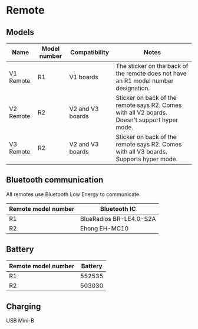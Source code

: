 # Remote

## Models
| Name | Model number | Compatibility | Notes |
|--|--|--|--|
| V1 Remote | R1 | V1 boards | The sticker on the back of the remote does not have an R1 model number designation. |
| V2 Remote | R2 | V2 and V3 boards | Sticker on back of the remote says R2. Comes with all V2 boards. Doesn't support hyper mode. |
| V3 Remote | R2 | V2 and V3 boards | Sticker on back of the remote says R2. Comes with all V3 boards. Supports hyper mode. |

## Bluetooth communication
All remotes use Bluetooth Low Energy to communicate.

| Remote model number | Bluetooth IC |
|--|--|
| R1 | BlueRadios BR-LE4.0-S2A |
| R2 | Ehong EH-MC10 |

## Battery
| Remote model number | Battery |
|--|--|
| R1 | 552535 |
| R2 | 503030 |

## Charging
USB Mini-B